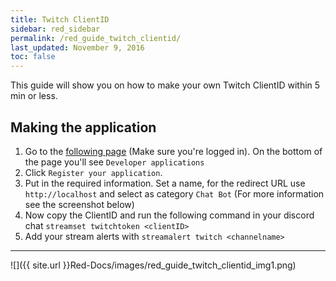 ```yaml
---
title: Twitch ClientID
sidebar: red_sidebar
permalink: /red_guide_twitch_clientid/
last_updated: November 9, 2016
toc: false
---
```


This guide will show you on how to make your own Twitch ClientID within 5 min or less.

## Making the application
1. Go to the [following page](https://www.twitch.tv/settings/connections) (Make sure you're logged in). On the bottom of the page you'll see ``Developer applications``  
2. Click ``Register your application``.  
3. Put in the required information. Set a name, for the redirect URL use ``http://localhost`` and select as category ``Chat Bot`` (For more information see the screenshot below)
4. Now copy the ClientID and run the following command in your discord chat ``streamset twitchtoken <clientID>``
5. Add your stream alerts with ``streamalert twitch <channelname>``

- - -

![]({{ site.url }}Red-Docs/images/red_guide_twitch_clientid_img1.png)
